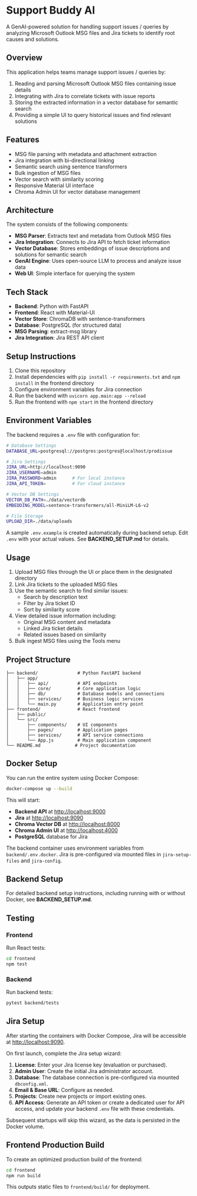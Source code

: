 # Support Buddy AI

A GenAI-powered solution for handling support issues / queries by analyzing Microsoft Outlook MSG files and Jira tickets to identify root causes and solutions.

## Overview

This application helps teams manage support issues / queries by:

1. Reading and parsing Microsoft Outlook MSG files containing issue details
2. Integrating with Jira to correlate tickets with issue reports
3. Storing the extracted information in a vector database for semantic search
4. Providing a simple UI to query historical issues and find relevant solutions

## Features

- MSG file parsing with metadata and attachment extraction
- Jira integration with bi-directional linking
- Semantic search using sentence transformers
- Bulk ingestion of MSG files
- Vector search with similarity scoring
- Responsive Material UI interface
- Chroma Admin UI for vector database management

## Architecture

The system consists of the following components:

- **MSG Parser**: Extracts text and metadata from Outlook MSG files
- **Jira Integration**: Connects to Jira API to fetch ticket information
- **Vector Database**: Stores embeddings of issue descriptions and solutions for semantic search
- **GenAI Engine**: Uses open-source LLM to process and analyze issue data
- **Web UI**: Simple interface for querying the system

## Tech Stack

- **Backend**: Python with FastAPI
- **Frontend**: React with Material-UI
- **Vector Store**: ChromaDB with sentence-transformers
- **Database**: PostgreSQL (for structured data)
- **MSG Parsing**: extract-msg library
- **Jira Integration**: Jira REST API client

## Setup Instructions

1. Clone this repository
2. Install dependencies with `pip install -r requirements.txt` and `npm install` in the frontend directory
3. Configure environment variables for Jira connection
4. Run the backend with `uvicorn app.main:app --reload`
5. Run the frontend with `npm start` in the frontend directory

## Environment Variables

The backend requires a `.env` file with configuration for:

```bash
# Database Settings
DATABASE_URL=postgresql://postgres:postgres@localhost/prodissue

# Jira Settings
JIRA_URL=http://localhost:9090
JIRA_USERNAME=admin
JIRA_PASSWORD=admin      # For local instance
JIRA_API_TOKEN=          # For cloud instance

# Vector DB Settings
VECTOR_DB_PATH=./data/vectordb
EMBEDDING_MODEL=sentence-transformers/all-MiniLM-L6-v2

# File Storage
UPLOAD_DIR=./data/uploads
```

A sample `.env.example` is created automatically during backend setup. Edit `.env` with your actual values. See **BACKEND_SETUP.md** for details.

## Usage

1. Upload MSG files through the UI or place them in the designated directory
2. Link Jira tickets to the uploaded MSG files
3. Use the semantic search to find similar issues:
   - Search by description text
   - Filter by Jira ticket ID
   - Sort by similarity score
4. View detailed issue information including:
   - Original MSG content and metadata
   - Linked Jira ticket details
   - Related issues based on similarity
5. Bulk ingest MSG files using the Tools menu

## Project Structure

```
├── backend/               # Python FastAPI backend
│   ├── app/
│   │   ├── api/           # API endpoints
│   │   ├── core/          # Core application logic
│   │   ├── db/            # Database models and connections
│   │   ├── services/      # Business logic services
│   │   └── main.py        # Application entry point
├── frontend/              # React frontend
│   ├── public/
│   └── src/
│       ├── components/    # UI components
│       ├── pages/         # Application pages
│       ├── services/      # API service connections
│       └── App.js         # Main application component
└── README.md             # Project documentation
```

## Docker Setup

You can run the entire system using Docker Compose:

```bash
docker-compose up --build
```

This will start:

- **Backend API** at [http://localhost:9000](http://localhost:9000)
- **Jira** at [http://localhost:9090](http://localhost:9090)
- **Chroma Vector DB** at [http://localhost:8000](http://localhost:8000)
- **Chroma Admin UI** at [http://localhost:4000](http://localhost:4000)
- **PostgreSQL** database for Jira

The backend container uses environment variables from `backend/.env.docker`. Jira is pre-configured via mounted files in `jira-setup-files` and `jira-config`.

## Backend Setup

For detailed backend setup instructions, including running with or without Docker, see **BACKEND_SETUP.md**.

## Testing

### Frontend

Run React tests:

```bash
cd frontend
npm test
```

### Backend

Run backend tests:

```bash
pytest backend/tests
```

## Jira Setup

After starting the containers with Docker Compose, Jira will be accessible at [http://localhost:9090](http://localhost:9090).

On first launch, complete the Jira setup wizard:

1. **License**: Enter your Jira license key (evaluation or purchased).
2. **Admin User**: Create the initial Jira administrator account.
3. **Database**: The database connection is pre-configured via mounted `dbconfig.xml`.
4. **Email & Base URL**: Configure as needed.
5. **Projects**: Create new projects or import existing ones.
6. **API Access**: Generate an API token or create a dedicated user for API access, and update your backend `.env` file with these credentials.

Subsequent startups will skip this wizard, as the data is persisted in the Docker volume.

## Frontend Production Build

To create an optimized production build of the frontend:

```bash
cd frontend
npm run build
```

This outputs static files to `frontend/build/` for deployment.
